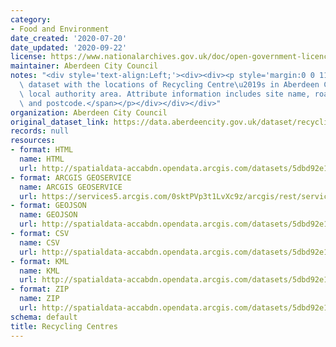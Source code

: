 ```yaml
---
category:
- Food and Environment
date_created: '2020-07-20'
date_updated: '2020-09-22'
license: https://www.nationalarchives.gov.uk/doc/open-government-licence/version/3/
maintainer: Aberdeen City Council
notes: "<div style='text-align:Left;'><div><div><p style='margin:0 0 11 0;'><span>Point\
  \ dataset with the locations of Recycling Centre\u2019s in Aberdeen City Council\
  \ local authority area. Attribute information includes site name, road name, locality\
  \ and postcode.</span></p></div></div></div>"
organization: Aberdeen City Council
original_dataset_link: https://data.aberdeencity.gov.uk/dataset/recycling-centres
records: null
resources:
- format: HTML
  name: HTML
  url: http://spatialdata-accabdn.opendata.arcgis.com/datasets/5dbd92e1aba9467b8de058d0347a5b04_0
- format: ARCGIS GEOSERVICE
  name: ARCGIS GEOSERVICE
  url: https://services5.arcgis.com/0sktPVp3t1LvXc9z/arcgis/rest/services/Recycling_Centres/FeatureServer/0
- format: GEOJSON
  name: GEOJSON
  url: http://spatialdata-accabdn.opendata.arcgis.com/datasets/5dbd92e1aba9467b8de058d0347a5b04_0.geojson?outSR={"latestWkid":27700,"wkid":27700}
- format: CSV
  name: CSV
  url: http://spatialdata-accabdn.opendata.arcgis.com/datasets/5dbd92e1aba9467b8de058d0347a5b04_0.csv?outSR={"latestWkid":27700,"wkid":27700}
- format: KML
  name: KML
  url: http://spatialdata-accabdn.opendata.arcgis.com/datasets/5dbd92e1aba9467b8de058d0347a5b04_0.kml?outSR={"latestWkid":27700,"wkid":27700}
- format: ZIP
  name: ZIP
  url: http://spatialdata-accabdn.opendata.arcgis.com/datasets/5dbd92e1aba9467b8de058d0347a5b04_0.zip?outSR={"latestWkid":27700,"wkid":27700}
schema: default
title: Recycling Centres
---
```

